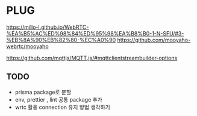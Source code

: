 # PLUG

https://millo-l.github.io/WebRTC-%EA%B5%AC%ED%98%84%ED%95%98%EA%B8%B0-1-N-SFU/#3-%EB%8A%90%EB%82%80-%EC%A0%90
https://github.com/mooyaho-webrtc/mooyaho



https://github.com/mqttjs/MQTT.js/#mqttclientstreambuilder-options


## TODO

 - prisma package로 분할
 - env, prettier , lint 공통 package 추가
 - wrtc 활용 connection 유지 방법 생각하기